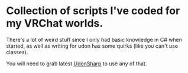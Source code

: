 # Collection of scripts I've coded for my VRChat worlds.

There's a lot of weird stuff since I only had basic knowledge in C# when started, as well as writing for udon has some quirks (like you can't use classes).

You will need to grab latest [UdonSharp](http://github.com/MerlinVR/UdonSharp/releases/latest) to use any of that.
